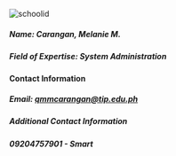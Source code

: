 ![schoolid](https://user-images.githubusercontent.com/75524385/101243408-fdc35580-373a-11eb-9fea-30d757a8a5e3.jpg)  
##### Name: Carangan, Melanie M.  
##### Field of Expertise: System Administration  
  
    
#### Contact Information  
##### Email: qmmcarangan@tip.edu.ph  
##### Additional Contact Information  
##### 09204757901 - Smart  

